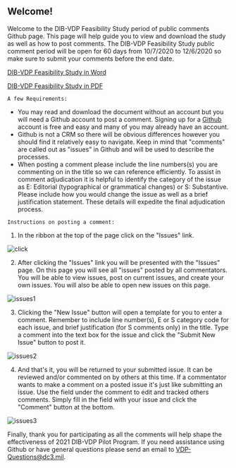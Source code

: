 ## Welcome!

Welcome to the DIB-VDP Feasibility Study period of public comments Github page.  This page will help guide you to view and download the study as well as how to post comments. The DIB-VDP Feasibility Study public comment period will be open for 60 days from 10/7/2020 to 12/6/2020 so make sure to submit your comments before the end date.  

[DIB-VDP Feasibility Study in Word](https://github.com/DC3-VDP/DIB-VDP-Pilot/raw/master/DIB-VDP%20Feasibility%20Study%20v_1_0%20Final.docx)

[DIB-VDP Feasibility Study in PDF](https://github.com/DC3-VDP/DIB-VDP-Pilot/raw/master/DIB-VDP%20Feasibility%20Study%20v_1_0%20Final.pdf)

```A few Requirements:```

- You may read and download the document without an account but you will need a Github account to post a comment. Signing up for a [Github](https://github.com/join) account is free and easy and many of you may already have an account.
- Github is not a CRM so there will be obvious differences however you should find it relatively easy to navigate. Keep in mind that "comments" are called out as "issues" in Github and will be used to describe the processes.
- When posting a comment please include the line numbers(s) you are commenting on in the title so we can reference efficiently. To assist in comment adjudication it is helpful to identify the category of the issue as E: Editorial (typographical or grammatical changes) or S: Substantive. Please include how you would change the issue as well as a brief justification statement. These details will expedite the final adjudication process.

```Instructions on posting a comment:```

1. In the ribbon at the top of the page click on the "Issues" link.

![click](https://github.com/DC3-VDP/DIB-VDP-Pilot/blob/master/images/2020-10-01%2012_26_04-Window.png)

2. After clicking the "Issues" link you will be presented with the "Issues" page. On this page you will see all "issues" posted by all commentators. You will be able to view issues, post on current issues, and create your own issues.  You will also be able to open new issues on this page.

![issues1](https://github.com/DC3-VDP/DIB-VDP-Pilot/blob/master/images/2020-09-25%2010_47_35-Window.png)

3.  Clicking the "New Issue" button will open a template for you to enter a comment. Remember to include line number(s), E or S category code for each issue, and brief justification (for S comments only) in the title. Type a comment into the text box for the issue and click the "Submit New Issue" button to post it.

![issues2](https://github.com/DC3-VDP/DIB-VDP-Pilot/blob/master/images/2020-10-08%2008_02_31-Window.png)

4.  And that's it, you will be returned to your submitted issue. It can be reviewed and/or commented on by others at this time. If a commentator wants to make a comment on a posted issue it's just like submitting an issue. Use the field under the comment to edit and tracked others comments. Simply fill in the field with your issue and click the "Comment" button at the bottom.

![issues3](https://github.com/DC3-VDP/DIB-VDP-Pilot/blob/master/images/2020-10-08%2008_08_50-Window.png)

Finally, thank you for participating as all the comments will help shape the effectiveness of 2021 DIB-VDP Pilot Program. If you need assistance using Github or have general questions please send an email to 
VDP-Questions@dc3.mil.

